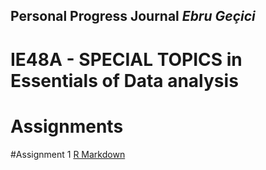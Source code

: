 ## Personal Progress Journal *Ebru Geçici* 
# IE48A - SPECIAL TOPICS in Essentials of Data analysis

# **Assignments**
#Assignment 1
[R Markdown](Introduction.html)


